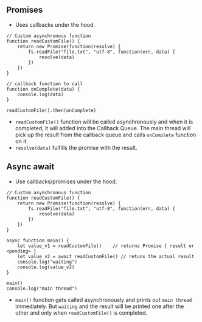 ## Promises ##
- Uses callbacks under the hood.
```
// Custom asynchronous function
function readCustomFile() { 
    return new Promise(function(resolve) {
        fs.readFile("file.txt", "utf-8", function(err, data) {
            resolve(data)
        })
    })
}

// callback function to call
function onComplete(data) {
    console.log(data)
}

readCustomFile().then(onComplete)
```
- `readCustomFile()` function will be called asynchronously and when it is completed, it will added into the Callback Queue. The main thread will pick up the result from the callback queue and calls `onComplete` function on it.
- `resolve(data)` fulfills the promise with the result.

## Async await ##
- Use callbacks/promises under the hood.
```
// Custom asynchronous function
function readCustomFile() { 
    return new Promise(function(resolve) {
        fs.readFile("file.txt", "utf-8", function(err, data) {
            resolve(data)
        })
    })
}

async function main() {
    let value_v1 = readCustomFile()    // returns Promise { result or <pending> }
    let value_v2 = await readCustomFile() // retuns the actual result
    console.log("waiting")
    console.log(value_v2)
}

main()
console.log("main thread")
```
- `main()` function gets called asynchronously and prints out `main thread` immediately. But `waiting` and the result will be printed one after the other and only when `readCustomFile()` is completed.